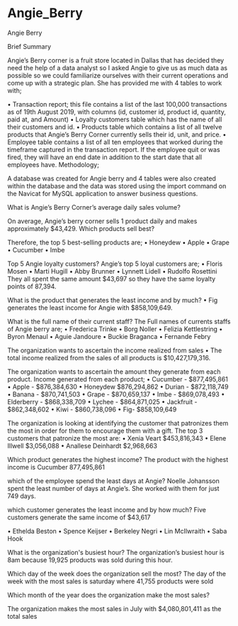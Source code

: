 # Angie_Berry
Angie Berry

Brief Summary

Angie’s Berry corner is a fruit store located in Dallas that has decided they need the help of a data analyst so I asked Angie to give us as much data as possible so we could familiarize ourselves with their current operations and come up with a strategic plan. She has provided me with 4 tables to work with;

• Transaction report; this file contains a list of the last 100,000 transactions as of 19th August 2019, with columns (id, customer id, product id, quantity, paid at, and Amount)
• Loyalty customers table which has the name of all their customers and id.
• Products table which contains a list of all twelve products that Angie’s Berry Corner currently sells their id, unit, and price.
• Employee table contains a list of all ten employees that worked during the timeframe captured in the transaction report. If the employee quit or was fired, they will have an end date in addition to the start date that all employees have.
Methodology;

A database was created for Angie berry and 4 tables were also created within the database and the data was stored using the import command on the Navicat for MySQL application to answer business questions.

What is Angie’s Berry Corner’s average daily sales volume?

On average, Angie’s berry corner sells 1 product daily and makes approximately $43,429.
Which products sell best?

Therefore, the top 5 best-selling products are;
• Honeydew
• Apple
• Grape
• Cucumber
• Imbe

Top 5 Angie loyalty customers?
Angie’s top 5 loyal customers are;
• Floris Mosen
• Marti Hugill
• Abby Brunner
• Lynnett Lidell
• Rudolfo Rosettini
They all spent the same amount $43,697 so they have the same loyalty points of 87,394.

What is the product that generates the least income and by much?
• Fig generates the least income for Angie with $858,109,649.

What is the full name of their current staff?
The Full names of currents staffs of Angie berry are;
• Frederica Trinke
• Borg Noller
• Felizia Kettlestring
• Byron Menaul
• Aguie Jandoure
• Buckie Braganca
• Fernande Febry

The organization wants to ascertain the income realized from sales
• The total income realized from the sales of all products is $10,427,179,316.

The organization wants to ascertain the amount they generate from each product.
Income generated from each product;
• Cucumber - $877,495,861
• Apple - $876,384,630
• Honeydew $876,294,862
• Durian - $872,118,749
• Banana - $870,741,503
• Grape - $870,659,137
• Imbe - $869,078,493
• Elderberry - $868,338,709
• Lychee - $864,871,025
• Jackfruit - $862,348,602
• Kiwi - $860,738,096
• Fig- $858,109,649

The organization is looking at identifying the customer that patronizes them the most in order for them to encourage them with a gift.
The top 3 customers that patronize the most are:
• Xenia Veart $453,816,343
• Elene Illwell $3,056,088
• Anallese Deinhardt $2,968,663

Which product generates the highest income?
The product with the highest income is Cucumber 877,495,861

which of the employee spend the least days at Angie?
Noelle Johansson spent the least number of days at Angie’s. She worked with them for just 749 days.

which customer generates the least income and by how much?
Five customers generate the same income of $43,617

• Ethelda Beston
• Spence Keijser
• Berkeley Negri
• Lin McIlwraith
• Saba Hook

What is the organization's busiest hour?
The organization’s busiest hour is 8am because 19,925 products was sold during this hour.

Which day of the week does the organization sell the most?
The day of the week with the most sales is saturday where 41,755 products were sold

Which month of the year does the organization make the most sales?

The organization makes the most sales in July with $4,080,801,411 as the total sales

